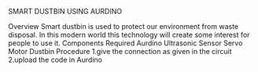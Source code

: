 SMART DUSTBIN USING AURDINO

Overview
   Smart dustbin is used to protect our environment from waste disposal.
   In this modern world this technology will create some interest for people to use it.
Components Required
   Aurdino
   Ultrasonic Sensor
   Servo Motor
   Dustbin
Procedure
   1.give the connection as given in the circuit
   2.upload the code in Aurdino
   
   

